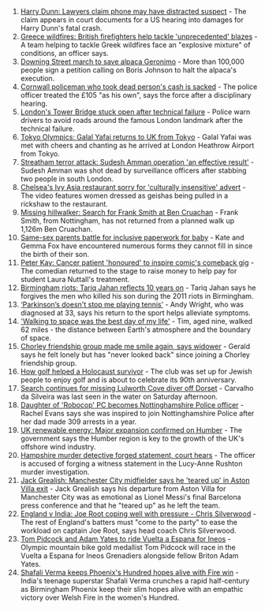 1. [Harry Dunn: Lawyers claim phone may have distracted suspect](https://www.bbc.co.uk/news/uk-england-northamptonshire-58144499) - The claim appears in court documents for a US hearing into damages for Harry Dunn's fatal crash.
2. [Greece wildfires: British firefighters help tackle 'unprecedented' blazes](https://www.bbc.co.uk/news/uk-england-merseyside-58147674) - A team helping to tackle Greek wildfires face an "explosive mixture" of conditions, an officer says.
3. [Downing Street march to save alpaca Geronimo](https://www.bbc.co.uk/news/uk-england-bristol-58143100) - More than 100,000 people sign a petition calling on Boris Johnson to halt the alpaca's execution.
4. [Cornwall policeman who took dead person's cash is sacked](https://www.bbc.co.uk/news/uk-england-cornwall-58146645) - The police officer treated the £105 "as his own", says the force after a disciplinary hearing.
5. [London's Tower Bridge stuck open after technical failure](https://www.bbc.co.uk/news/uk-england-london-58149716) - Police warn drivers to avoid roads around the famous London landmark after the technical failure.
6. [Tokyo Olympics: Galal Yafai returns to UK from Tokyo](https://www.bbc.co.uk/news/uk-england-birmingham-58151399) - Galal Yafai was met with cheers and chanting as he arrived at London Heathrow Airport from Tokyo.
7. [Streatham terror attack: Sudesh Amman operation 'an effective result'](https://www.bbc.co.uk/news/uk-england-london-58146837) - Sudesh Amman was shot dead by surveillance officers after stabbing two people in south London.
8. [Chelsea's Ivy Asia restaurant sorry for 'culturally insensitive' advert](https://www.bbc.co.uk/news/uk-england-london-58145325) - The video features women dressed as geishas being pulled in a rickshaw to the restaurant.
9. [Missing hillwalker: Search for Frank Smith at Ben Cruachan](https://www.bbc.co.uk/news/uk-scotland-glasgow-west-58145410) - Frank Smith, from Nottingham, has not returned from a planned walk up 1,126m Ben Cruachan.
10. [Same-sex parents battle for inclusive paperwork for baby](https://www.bbc.co.uk/news/uk-england-devon-58071558) - Kate and Gemma Fox have encountered numerous forms they cannot fill in since the birth of their son.
11. [Peter Kay: Cancer patient 'honoured' to inspire comic's comeback gig](https://www.bbc.co.uk/news/uk-england-lancashire-58143012) - The comedian returned to the stage to raise money to help pay for student Laura Nuttall's treatment.
12. [Birmingham riots: Tariq Jahan reflects 10 years on](https://www.bbc.co.uk/news/uk-england-birmingham-58147894) - Tariq Jahan says he forgives the men who killed his son during the 2011 riots in Birmingham.
13. [‘Parkinson’s doesn't stop me playing tennis’](https://www.bbc.co.uk/news/uk-england-nottinghamshire-58091757) - Andy Wright, who was diagnosed at 33, says his return to the sport helps alleviate symptoms.
14. ['Walking to space was the best day of my life'](https://www.bbc.co.uk/news/uk-england-nottinghamshire-58071075) - Tim, aged nine, walked 62 miles - the distance between Earth's atmosphere and the boundary of space.
15. [Chorley friendship group made me smile again, says widower](https://www.bbc.co.uk/news/uk-england-lancashire-58106487) - Gerald says he felt lonely but has "never looked back" since joining a Chorley friendship group.
16. [How golf helped a Holocaust survivor](https://www.bbc.co.uk/news/uk-england-manchester-58129539) - The club was set up for Jewish people to enjoy golf and is about to celebrate its 90th anniversary.
17. [Search continues for missing Lulworth Cove diver off Dorset](https://www.bbc.co.uk/news/uk-england-dorset-58144421) - Carvalho da Silveira was last seen in the water on Saturday afternoon.
18. [Daughter of 'Robocop' PC becomes Nottinghamshire Police officer](https://www.bbc.co.uk/news/uk-england-nottinghamshire-58104765) - Rachel Evans says she was inspired to join Nottinghamshire Police after her dad made 309 arrests in a year.
19. [UK renewable energy: Major expansion confirmed on Humber](https://www.bbc.co.uk/news/uk-england-humber-58143027) - The government says the Humber region is key to the growth of the UK's offshore wind industry.
20. [Hampshire murder detective forged statement, court hears](https://www.bbc.co.uk/news/uk-england-hampshire-58145989) - The officer is accused of forging a witness statement in the Lucy-Anne Rushton murder investigation.
21. [Jack Grealish: Manchester City midfielder says he 'teared up' in Aston Villa exit](https://www.bbc.co.uk/sport/football/58150738) - Jack Grealish says his departure from Aston Villa for Manchester City was as emotional as Lionel Messi's final Barcelona press conference and that he "teared up" as he left the team.
22. [England v India: Joe Root coping well with pressure - Chris Silverwood](https://www.bbc.co.uk/sport/cricket/58147994) - The rest of England's batters must "come to the party" to ease the workload on captain Joe Root, says head coach Chris Silverwood.
23. [Tom Pidcock and Adam Yates to ride Vuelta a Espana for Ineos](https://www.bbc.co.uk/sport/cycling/58150688) - Olympic mountain bike gold medallist Tom Pidcock will race in the Vuelta a Espana for Ineos Grenadiers alongside fellow Briton Adam Yates.
24. [Shafali Verma keeps Phoenix's Hundred hopes alive with Fire win](https://www.bbc.co.uk/sport/cricket/58151422) - India's teenage superstar Shafali Verma crunches a rapid half-century as Birmingham Phoenix keep their slim hopes alive with an empathic victory over Welsh Fire in the women's Hundred.
